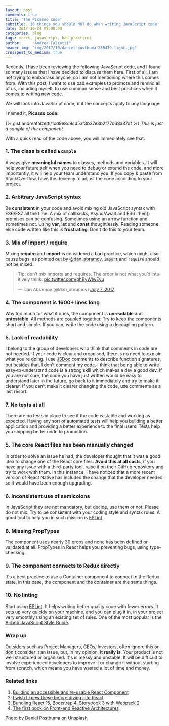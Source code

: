 ```yaml
---
layout: post
comments: true
title: 'The Picasso code'
subtitle: '10 things you should NOT do when writing JavaScript code'
date: 2017-10-24 09:00:00
categories: blog
tags: react, javascript, bad practices
author:     "Andrea Falzetti"
header-img: "img/2017/10/daniel-posthuma-255479.light.jpg"
crosspost_to_medium: true
---
```


Recently, I have been reviewing the following JavaScript code, and I found so many issues that I have decided to discuss them here. First of all, I am not trying to embarrass anyone, so I am not mentioning where this comes from. With this post, I want to use bad examples to promote and remind all of us, including myself, to use common sense and best practices when it comes to writing new code.

We will look into JavaScript code, but the concepts apply to any language.

I named it, **Picasso code**:

{% gist andreafalzetti/1cd9e8c9cd5af3b37e8b2f77d68a87df %}
_This is just a sample of the component_

With a quick read of the code above, you will immediately see that:

### 1. The class is called `Example`
Always give **meaningful names** to classes, methods and variables. It will help your future self when you need to debug or extend the code, and more importantly, it will help your team understand you. If you copy & paste from StackOverflow, have the decency to adjust the code according to your project.

### 2. Arbitrary JavaScript syntax
Be **consistent** in your code and avoid mixing old JavaScript syntax with ES6/ES7 all the time. A mix of callbacks, Async/Await and ES6 .then() promises can be confusing. Sometimes using an arrow function and sometimes not. Using **var**, **let** and **const** thoughtlessly. Reading someone else code written like this is **frustrating**. Don't do this to your team.

### 3. Mix of import / require
Mixing **require** and **import** is considered a bad practice, which might also cause bugs, as pointed out by [@dan_abramov](https://twitter.com/dan_abramov/status/883375646357041152), `import` and `require` should not be mixed.

<blockquote class="twitter-tweet tw-align-center" data-cards="hidden" data-lang="en"><p lang="en" dir="ltr">Tip: don’t mix imports and requires. The order is not what you’d intuitively think. <a href="https://t.co/phByWlwEvu">pic.twitter.com/phByWlwEvu</a></p>&mdash; Dan Abramov (@dan_abramov) <a href="https://twitter.com/dan_abramov/status/883375646357041152?ref_src=twsrc%5Etfw">July 7, 2017</a></blockquote>
<script async src="//platform.twitter.com/widgets.js" charset="utf-8"></script>

### 4. The component is 1600+ lines long
Way too much for what it does, the component is **unreadable** and **untestable**. All methods are coupled together. Try to keep the components short and simple. If you can, write the code using a decoupling pattern.

### 5. Lack of readability
I belong to the group of developers who think that comments in code are not needed. If your code is clear and organised, there is no need to explain what you're doing. I use [JSDoc](http://usejsdoc.org/) comments to describe function signatures, but besides that, I don't comment my code. I think that being able to write easy-to-understand code is a strong skill which makes a dev a good dev. If you are not sure, the code you have just written would be easy to understand later in the future, go back to it immediately and try to make it clearer. If you can't make it clearer changing the code, use comments as a last resort.

### 7. No tests at all
There are no tests in place to see if the code is stable and working as expected. Having any sort of automated tests will help you building a better application and providing a better experience to the final users. Tests help you shipping better code to production.

### 5. The core React files has been manually changed
In order to solve an issue he had, the developer thought that it was a good idea to change one of the React core files. **Avoid this at all costs**, if you have any issue with a third-party tool, raise it on their GitHub repository and try to work with them. In this instance, I have noticed that a more recent version of React Native has included the change that the developer needed so it would have been enough upgrading.

### 6. Inconsistent use of semicolons
In JavaScript they are not mandatory, but decide, use them or not. Please do not mix. Try to be consistent with your coding style and syntax rules. A good tool to help you in such mission is [ESLint](https://eslint.org/).

### 8. Missing PropTypes
The component uses nearly 30 props and none has been defined or validated at all. PropTypes in React helps you preventing bugs, using type-checking.

### 9. The component connects to Redux directly
It's a best practice to use a Container component to connect to the Redux state, in this case, the component and the container are the same things.

### 10. No linting
Start using [ESLint](https://eslint.org/). It helps writing better quality code with fewer errors. It sets up very quickly on your machine, and you can plug it in, in your project very smoothly using an existing set of rules. One of the most popular is the [Airbnb JavaScript Style Guide](https://github.com/airbnb/javascript).


### Wrap up

Outsiders such as Project Managers, CEOs, Investors, often ignore this or don't consider it an issue, but, in my opinion, **it really is**. Your product is not well structured or organised. It's is messy and unstable. It will be difficult to involve experienced developers to improve it or change it without starting from scratch, which means you have wasted a lot of time and money.

### Related links

1. [Building an accessible and re-usable React Component](https://medium.com/@andreafalzetti/building-an-accessible-and-re-usable-react-component-e9de1c4c9013)
1. [I wish I knew these before diving into React](https://engineering.opsgenie.com/i-wish-i-knew-these-before-diving-into-react-301e0ee2e488)
1. [Bundling React 15, Bootstrap 4, Storybook 3 with Webpack 2](https://medium.com/@andreafalzetti/bundling-react-15-bootstrap-4-storybook-3-with-webpack-2-d65383e1825a)
1. [The first book on Front-end Reactive Architectures](https://codeburst.io/the-first-book-on-front-end-reactive-architectures-6e58c661e5ac)

[Photo by Daniel Posthuma on Unsplash](https://unsplash.com/photos/_Qin-dMNgFs)
